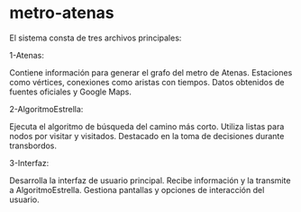 # metro-atenas

El sistema consta de tres archivos principales:

1-Atenas:

Contiene información para generar el grafo del metro de Atenas.
Estaciones como vértices, conexiones como aristas con tiempos.
Datos obtenidos de fuentes oficiales y Google Maps.

2-AlgoritmoEstrella:

Ejecuta el algoritmo de búsqueda del camino más corto.
Utiliza listas para nodos por visitar y visitados.
Destacado en la toma de decisiones durante transbordos.

3-Interfaz:

Desarrolla la interfaz de usuario principal.
Recibe información y la transmite a AlgoritmoEstrella.
Gestiona pantallas y opciones de interacción del usuario.
